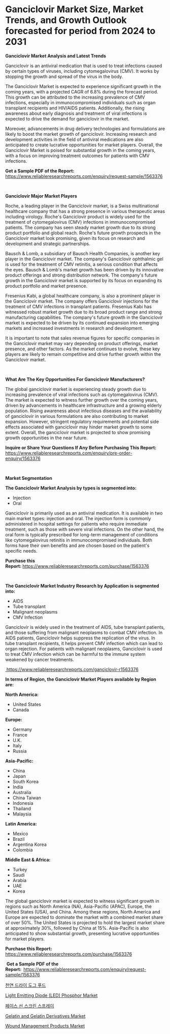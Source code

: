 <p><h1>Ganciclovir Market Size, Market Trends, and Growth Outlook forecasted for period from 2024 to 2031</h1></p><p><strong>Ganciclovir Market Analysis and Latest Trends</strong></p>
<p><p>Ganciclovir is an antiviral medication that is used to treat infections caused by certain types of viruses, including cytomegalovirus (CMV). It works by stopping the growth and spread of the virus in the body.</p><p>The Ganciclovir Market is expected to experience significant growth in the coming years, with a projected CAGR of 6.8% during the forecast period. This growth can be attributed to the increasing prevalence of CMV infections, especially in immunocompromised individuals such as organ transplant recipients and HIV/AIDS patients. Additionally, the rising awareness about early diagnosis and treatment of viral infections is expected to drive the demand for ganciclovir in the market.</p><p>Moreover, advancements in drug delivery technologies and formulations are likely to boost the market growth of ganciclovir. Increasing research and development activities in the field of antiviral medications are also anticipated to create lucrative opportunities for market players. Overall, the Ganciclovir Market is poised for substantial growth in the coming years, with a focus on improving treatment outcomes for patients with CMV infections.</p></p>
<p><strong>Get a Sample PDF of the Report:&nbsp;</strong> <a href="https://www.reliableresearchreports.com/enquiry/request-sample/1563376">https://www.reliableresearchreports.com/enquiry/request-sample/1563376</a></p>
<p>&nbsp;</p>
<p><strong>Ganciclovir Major Market Players</strong></p>
<p><p>Roche, a leading player in the Ganciclovir market, is a Swiss multinational healthcare company that has a strong presence in various therapeutic areas including virology. Roche's Ganciclovir product is widely used for the treatment of cytomegalovirus (CMV) infections in immunocompromised patients. The company has seen steady market growth due to its strong product portfolio and global reach. Roche's future growth prospects in the Ganciclovir market look promising, given its focus on research and development and strategic partnerships.</p><p>Bausch & Lomb, a subsidiary of Bausch Health Companies, is another key player in the Ganciclovir market. The company's Ganciclovir ophthalmic gel is used for the treatment of CMV retinitis, a serious condition that affects the eyes. Bausch & Lomb's market growth has been driven by its innovative product offerings and strong distribution network. The company's future growth in the Ganciclovir market is supported by its focus on expanding its product portfolio and market presence.</p><p>Fresenius Kabi, a global healthcare company, is also a prominent player in the Ganciclovir market. The company offers Ganciclovir injections for the treatment of CMV infections in transplant patients. Fresenius Kabi has witnessed robust market growth due to its broad product range and strong manufacturing capabilities. The company's future growth in the Ganciclovir market is expected to be driven by its continued expansion into emerging markets and increased investments in research and development. </p><p>It is important to note that sales revenue figures for specific companies in the Ganciclovir market may vary depending on product offerings, market presence, and other factors. As the market continues to evolve, these key players are likely to remain competitive and drive further growth within the Ganciclovir market.</p></p>
<p>&nbsp;</p>
<p><strong>What Are The Key Opportunities For Ganciclovir Manufacturers?</strong></p>
<p><p>The global ganciclovir market is experiencing steady growth due to increasing prevalence of viral infections such as cytomegalovirus (CMV). The market is expected to witness further growth over the coming years, driven by advancements in healthcare infrastructure and a growing elderly population. Rising awareness about infectious diseases and the availability of ganciclovir in various formulations are also contributing to market expansion. However, stringent regulatory requirements and potential side effects associated with ganciclovir may hinder market growth to some extent. Overall, the ganciclovir market is projected to show promising growth opportunities in the near future.</p></p>
<p><strong>Inquire or Share Your Questions If Any Before Purchasing This Report:</strong> <a href="https://www.reliableresearchreports.com/enquiry/pre-order-enquiry/1563376">https://www.reliableresearchreports.com/enquiry/pre-order-enquiry/1563376</a></p>
<p>&nbsp;</p>
<p><strong>Market Segmentation</strong></p>
<p><strong>The Ganciclovir Market Analysis by types is segmented into:</strong></p>
<p><ul><li>Injection</li><li>Oral</li></ul></p>
<p><p>Ganciclovir is primarily used as an antiviral medication. It is available in two main market types: injection and oral. The injection form is commonly administered in hospital settings for patients who require immediate treatment, such as those with severe viral infections. On the other hand, the oral form is typically prescribed for long-term management of conditions like cytomegalovirus retinitis in immunocompromised individuals. Both forms have their own benefits and are chosen based on the patient's specific needs.</p></p>
<p><strong>Purchase this Report:&nbsp;</strong><a href="https://www.reliableresearchreports.com/purchase/1563376">https://www.reliableresearchreports.com/purchase/1563376</a></p>
<p>&nbsp;</p>
<p><strong>The Ganciclovir Market Industry Research by Application is segmented into:</strong></p>
<p><ul><li>AIDS</li><li>Tube transplant</li><li>Malignant neoplasms</li><li>CMV Infection</li></ul></p>
<p><p>Ganciclovir is widely used in the treatment of AIDS, tube transplant patients, and those suffering from malignant neoplasms to combat CMV infection. In AIDS patients, Ganciclovir helps suppress the replication of the virus. In tube transplant recipients, it helps prevent CMV infection which can lead to organ rejection. For patients with malignant neoplasms, Ganciclovir is used to treat CMV infection which can be harmful to the immune system weakened by cancer treatments.</p></p>
<p><a href="https://www.reliableresearchreports.com/ganciclovir-r1563376">&nbsp;https://www.reliableresearchreports.com/ganciclovir-r1563376</a></p>
<p><strong>In terms of Region, the Ganciclovir Market Players available by Region are:</strong></p>
<p>
    <p> <strong> North America: </strong>
        <ul>
            <li>United States</li>
            <li>Canada</li>
        </ul>
        </p> 
    <p> <strong> Europe: </strong>
        <ul>
            <li>Germany</li>
            <li>France</li>
            <li>U.K.</li>
            <li>Italy</li>
            <li>Russia</li>
        </ul>
        </p> 
    <p> <strong> Asia-Pacific: </strong>
        <ul>
            <li>China</li>
            <li>Japan</li>
            <li>South Korea</li>
            <li>India</li>
            <li>Australia</li>
            <li>China Taiwan</li>
            <li>Indonesia</li>
            <li>Thailand</li>
            <li>Malaysia</li>
        </ul>
        </p> 
    <p> <strong> Latin America: </strong>
        <ul>
            <li>Mexico</li>
            <li>Brazil</li>
            <li>Argentina Korea</li>
            <li>Colombia</li>
        </ul>
        </p> 
    <p> <strong> Middle East & Africa: </strong>
        <ul>
            <li>Turkey</li>
            <li>Saudi</li>
            <li>Arabia</li>
            <li>UAE</li>
            <li>Korea</li>
        </ul>
    </p>
    </p>
<p><p>The global ganciclovir market is expected to witness significant growth in regions such as North America (NA), Asia-Pacific (APAC), Europe, the United States (USA), and China. Among these regions, North America and Europe are expected to dominate the market with a combined market share of over 50%. The United States is projected to hold the largest market share at approximately 30%, followed by China at 15%. Asia-Pacific is also anticipated to show substantial growth, presenting lucrative opportunities for market players.</p></p>
<p><strong>Purchase this Report: </strong><a href="https://www.reliableresearchreports.com/purchase/1563376">https://www.reliableresearchreports.com/purchase/1563376</a></p>
<p>&nbsp;<strong>Get a Sample PDF of the Report:&nbsp;&nbsp;</strong><a href="https://www.reliableresearchreports.com/enquiry/request-sample/1563376">https://www.reliableresearchreports.com/enquiry/request-sample/1563376</a></p>
<p><strong></strong></p>
<p><p><a href="https://github.com/TitusBoyer1/Market-Research-Report-List-1/blob/main/993955957037.md">천연 드라이 도그 푸드</a></p><p><a href="https://issuu.com/reportprime-2/docs/light-emitting-diode-led-phosphor-market-size-2030">Light Emitting Diode (LED) Phosphor Market</a></p><p><a href="https://github.com/iansanftyord09878/Market-Research-Report-List-1/blob/main/498598457035.md">페이스 선 스크린 스프레이</a></p><p><a href="https://issuu.com/reportprime-2/docs/gelatin-and-gelatin-derivatives-market-size-2030.p">Gelatin and Gelatin Derivatives Market</a></p><p><a href="https://github.com/jsmusil/Market-Research-Report-List-3/blob/main/wound-management-products-market.md">Wound Management Products Market</a></p></p>